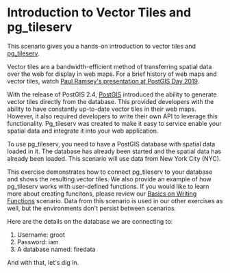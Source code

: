 # Introduction to Vector Tiles and pg_tileserv

This scenario gives you a hands-on introduction to vector tiles and [pg_tileserv](https://access.crunchydata.com/documentation/pg_tileserv/latest/).

Vector tiles are a bandwidth-efficient method of transferring spatial data over the web for display in web maps. For a brief history of web maps and vector tiles, watch [Paul Ramsey's presentation at PostGIS Day 2019](https://youtu.be/t8eVmNwqh7M "PostGIS Day 2019 Vector Tiles"). 

With the release of PostGIS 2.4, [PostGIS](https://postgis.net/) introduced the ability to generate vector tiles directly from the database. This provided developers with the ability to have constantly up-to-date vector tiles in their web maps. However, it also required developers to write their own API to leverage this functionality. Pg_tileserv was created to make it easy to service enable your spatial data and integrate it into your web application. 

To use pg_tileserv, you need to have a PostGIS database with spatial data loaded in it. The database has already been started and the spatial data has already been loaded. This scenario will use data from New York City (NYC). 

This exercise demonstrates how to connect pg_tileserv to your database and shows the resulting vector tiles. We also provide an example of how pg_tileserv works with user-defined functions. If you would like to learn more about creating funcitons, please review our [Basics on Writing Functions](https://learn.crunchydata.com/postgresql-devel/courses/beyond-basics/basicfunctions) scenario. Data from this scenario is used in our other exercises as well, but the environments don't persist between scenarios.

Here are the details on the database we are connecting to:

1. Username: groot
2. Password: iam
3. A database named: firedata

And with that, let's dig in.

